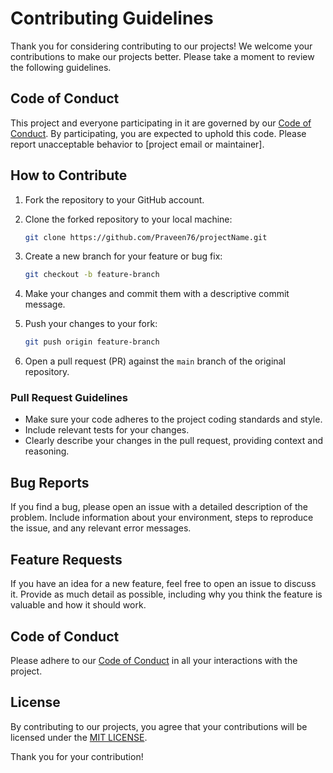 # Contributing Guidelines

Thank you for considering contributing to our projects! We welcome your contributions to make our projects better. Please take a moment to review the following guidelines.

## Code of Conduct

This project and everyone participating in it are governed by our [Code of Conduct](CODE_OF_CONDUCT.md). By participating, you are expected to uphold this code. Please report unacceptable behavior to [project email or maintainer].

## How to Contribute

1. Fork the repository to your GitHub account.
2. Clone the forked repository to your local machine:

   ```bash
   git clone https://github.com/Praveen76/projectName.git
   ```

3. Create a new branch for your feature or bug fix:

   ```bash
   git checkout -b feature-branch
   ```

4. Make your changes and commit them with a descriptive commit message.
5. Push your changes to your fork:

   ```bash
   git push origin feature-branch
   ```

6. Open a pull request (PR) against the `main` branch of the original repository.

### Pull Request Guidelines

- Make sure your code adheres to the project coding standards and style.
- Include relevant tests for your changes.
- Clearly describe your changes in the pull request, providing context and reasoning.

## Bug Reports

If you find a bug, please open an issue with a detailed description of the problem. Include information about your environment, steps to reproduce the issue, and any relevant error messages.

## Feature Requests

If you have an idea for a new feature, feel free to open an issue to discuss it. Provide as much detail as possible, including why you think the feature is valuable and how it should work.

## Code of Conduct

Please adhere to our [Code of Conduct](CODE_OF_CONDUCT.md) in all your interactions with the project.

## License

By contributing to our projects, you agree that your contributions will be licensed under the [MIT LICENSE](MITLICENSE).

Thank you for your contribution!
